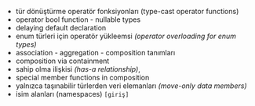 - tür dönüştürme operatör fonksiyonları (type-cast operator functions)
- operator bool function - nullable types
- delaying default declaration
- enum türleri için operatör yükleemsi _(operator overloading for enum types)_
- association - aggregation - composition tanımları
- composition via containment
- sahip olma ilişkisi _(has-a relationship)_,
- special member functions in composition
- yalnızca taşınabilir türlerden veri elemanları _(move-only data members)_
- isim alanları (namespaces) `[giriş]`
